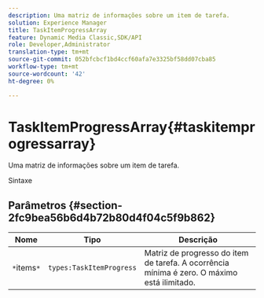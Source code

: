 ```yaml
---
description: Uma matriz de informações sobre um item de tarefa.
solution: Experience Manager
title: TaskItemProgressArray
feature: Dynamic Media Classic,SDK/API
role: Developer,Administrator
translation-type: tm+mt
source-git-commit: 052bfcbcf1bd4ccf60afa7e3325bf58dd07cba85
workflow-type: tm+mt
source-wordcount: '42'
ht-degree: 0%

---
```



# TaskItemProgressArray{#taskitemprogressarray}

Uma matriz de informações sobre um item de tarefa.

Sintaxe

## Parâmetros {#section-2fc9bea56b6d4b72b80d4f04c5f9b862}

| Nome | Tipo | Descrição |
|---|---|---|
| `*`items`*` | `types:TaskItemProgress` | Matriz de progresso do item de tarefa. A ocorrência mínima é zero. O máximo está ilimitado. |

